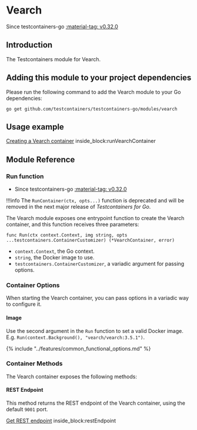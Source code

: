 # Vearch

Since testcontainers-go <a href="https://github.com/testcontainers/testcontainers-go/releases/tag/v0.32.0"><span class="tc-version">:material-tag: v0.32.0</span></a>

## Introduction

The Testcontainers module for Vearch.

## Adding this module to your project dependencies

Please run the following command to add the Vearch module to your Go dependencies:

```
go get github.com/testcontainers/testcontainers-go/modules/vearch
```

## Usage example

<!--codeinclude-->
[Creating a Vearch container](../../modules/vearch/examples_test.go) inside_block:runVearchContainer
<!--/codeinclude-->

## Module Reference

### Run function

- Since testcontainers-go <a href="https://github.com/testcontainers/testcontainers-go/releases/tag/v0.32.0"><span class="tc-version">:material-tag: v0.32.0</span></a>

!!!info
    The `RunContainer(ctx, opts...)` function is deprecated and will be removed in the next major release of _Testcontainers for Go_.

The Vearch module exposes one entrypoint function to create the Vearch container, and this function receives three parameters:

```golang
func Run(ctx context.Context, img string, opts ...testcontainers.ContainerCustomizer) (*VearchContainer, error)
```

- `context.Context`, the Go context.
- `string`, the Docker image to use.
- `testcontainers.ContainerCustomizer`, a variadic argument for passing options.

### Container Options

When starting the Vearch container, you can pass options in a variadic way to configure it.

#### Image

Use the second argument in the `Run` function to set a valid Docker image.
E.g. `Run(context.Background(), "vearch/vearch:3.5.1")`.

{% include "../features/common_functional_options.md" %}

### Container Methods

The Vearch container exposes the following methods:

#### REST Endpoint

This method returns the REST endpoint of the Vearch container, using the default `9001` port.

<!--codeinclude-->
[Get REST endpoint](../../modules/vearch/vearch_test.go) inside_block:restEndpoint
<!--/codeinclude-->



